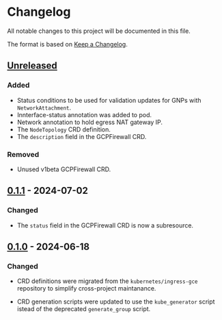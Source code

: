 # Changelog

All notable changes to this project will be documented in this file.

The format is based on [Keep a Changelog](https://keepachangelog.com/en/1.1.0/).

## [Unreleased]

### Added

- Status conditions to be used for validation updates for GNPs with `NetworkAttachment`.
- Innterface-status annotation was added to pod.
- Network annotation to hold egress NAT gateway IP.
- The `NodeTopology` CRD definition.
- The `description` field in the GCPFirewall CRD.

### Removed

- Unused v1beta GCPFirewall CRD.

## [0.1.1] - 2024-07-02

### Changed

- The `status` field in the GCPFirewall CRD is now a subresource.

## [0.1.0] - 2024-06-18

### Changed

- CRD definitions were migrated from the `kubernetes/ingress-gce`
  repository to simplify cross-project maintanance.

- CRD generation scripts were updated to use the `kube_generator`
  script istead of the deprecated `generate_group` script.

[unreleased]: https://github.com/GoogleCloudPlatform/gke-networking-api/compare/v0.1.1...HEAD
[0.1.1]: https://github.com/GoogleCloudPlatform/gke-networking-api/compare/v0.1.0...v0.1.1
[0.1.0]: https://github.com/GoogleCloudPlatform/gke-networking-api/releases/v0.1.0
